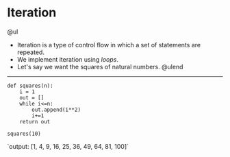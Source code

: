 
# Iteration
@ul
* Iteration is a type of control flow in which a set of statements are repeated. 
* We implement iteration using _loops_.
* Let's say we want the squares of natural numbers.
@ulend
---
```
def squares(n):
    i = 1  
    out = []  
    while i<=n:  
        out.append(i**2)  
        i+=1  
    return out 

squares(10)
```

<div class="fragment">
`output: [1, 4, 9, 16, 25, 36, 49, 64, 81, 100]`
</div>
